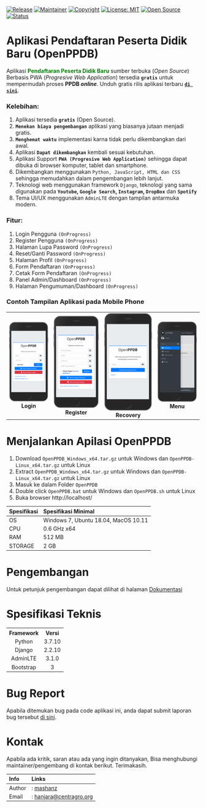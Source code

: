 [![Release](https://img.shields.io/github/v/release/mashanz/openppdb?include_prereleases)](https://github.com/mashanz/openppdb/releases)
[![Maintainer](https://img.shields.io/badge/Maintainer-mashanz-blue.svg)](https://github.com/mashanz/)
[![Copyright](https://img.shields.io/badge/Copyright-2021-brightgreen.svg)](https://github.com/mashanz/)
[![License: MIT](https://img.shields.io/badge/License-MIT-yellow.svg)](https://opensource.org/licenses/MIT)
[![Open Source](https://img.shields.io/badge/Open_Source-YES-blue.svg)](https://github.com/mashanz/)
[![Status](https://img.shields.io/badge/Status_Rilis-DALAM_PENGEMBANGAN-red.svg)](https://github.com/mashanz/openppdb/releases)

# Aplikasi Pendaftaran Peserta Didik Baru (<b>OpenPPDB</b>)
Aplikasi <font color="green"><b>Pendaftaran Peserta Didik Baru</b></font> sumber terbuka (<i>Open Source</i>) Berbasis PWA (<i>Progresive Web Application</i>) tersedia <b>`gratis`</b> untuk mempermudah proses <b>PPDB <i>online</i></b>. Unduh gratis rilis aplikasi terbaru [<b>`di sini`</b>](https://github.com/mashanz/openppdb/releases).

### <b>Kelebihan</b>:
1. Aplikasi tersedia <b>`gratis`</b> (Open Source).
2. <b>`Menekan biaya pengembangan`</B> aplikasi yang biasanya jutaan menjadi gratis.
3. <b>`Menghemat waktu`</b> implementasi karna tidak perlu dikembangkan dari awal.
4. Aplikasi <b>`Dapat dikembangkan`</b> kembali sesuai kebutuhan.
5. Aplikasi Support <b>`PWA (Progresive Web Application)`</b> sehingga dapat dibuka di browser komputer, tablet dan smartphone.
6. Dikembangkan menggunakan `Python, JavaScript, HTML dan CSS` sehingga memudahkan dalam pengembangan lebih lanjut.
7. Teknologi web menggunakan framework `Django`, teknologi yang sama digunakan pada <b>`Youtube`, `Google Search`, `Instagram`, `DropBox`</b> dan <b>`Spotify`</b>
8. Tema UI/UX menggunakan `AdminLTE` dengan tampilan antarmuka modern.

### <b>Fitur</b>:
1. Login Pengguna `(OnProgress)`
2. Register Pengguna `(OnProgress)`
3. Halaman Lupa Password `(OnProgress)`
4. Reset/Ganti Password `(OnProgress)`
5. Halaman Profil `(OnProgress)`
6. Form Pendaftaran `(OnProgress)`
7. Cetak Form Pendaftaran `(OnProgress)`
8. Panel Admin/Dashboard `(OnProgress)`
9. Halaman Pengumuman/Dashboard `(OnProgress)`

### <b>Contoh Tampilan Aplikasi pada Mobile Phone</b>

<table style="text-align:center;">
    <tr>
        <td>
            <img src="./dokumentasi/login.png" alt="Aplikasi PPDB Gratis" width="100%"/><br><b>Login</b>
        </td>
        <td>
            <img src="./dokumentasi/register.png" alt="Aplikasi PPDB Gratis" width="100%"/><br><b>Register</b>
        </td>
        <td>
            <img src="./dokumentasi/email.png" alt="Aplikasi PPDB Gratis" width="100%"/><br><b>Recovery</b>
        </td>
        <td>
            <img src="./dokumentasi/menu.png" alt="Aplikasi PPDB Gratis" width="100%"/><br><b>Menu</b>
        </td>
    </tr>
</table>

# Menjalankan Apilasi OpenPPDB
1. Download `OpenPPDB_Windows_x64.tar.gz` untuk Windows dan `OpenPPDB-Linux_x64.tar.gz` untuk Linux
2. Extract `OpenPPDB_Windows_x64.tar.gz` untuk Windows dan `OpenPPDB-Linux_x64.tar.gz` untuk Linux
3. Masuk ke dalam Folder `OpenPPDB`
4. Double click `OpenPPDB.bat` untuk Windows dan `OpenPPDB.sh` untuk Linux
5. Buka browser http://localhost/

| Spesifikasi | Spesifikasi Minimal |
| :- | :- |
| OS | Windows 7, Ubuntu 18.04, MacOS 10.11 |
| CPU | 0.6 GHz x64|
| RAM | 512 MB |
| STORAGE | 2 GB |

# Pengembangan
Untuk petunjuk pengembangan dapat dilihat di halaman
[Dokumentasi](https://github.com/mashanz/openppdb/wiki/Pengembangan-Aplikasi)

# Spesifikasi Teknis
<table style="text-align:center;">
    <tr>
        <th>
            Framework
        </th>
        <th>
            Versi
        </th>
    </tr>
    <tr>
        <td>
            Python
        </td>
        <td>
            3.7.10
        </td>
    </tr>
    <tr>
        <td>
            Django
        </td>
        <td>
            2.2.10
        </td>
    </tr>
    <tr>
        <td>
            AdminLTE
        </td>
        <td>
            3.1.0
        </td>
    </tr>
    <tr>
        <td>
            Bootstrap
        </td>
        <td>
            3
        </td>
    </tr>
</table>

# Bug Report
Apabila ditemukan bug pada code aplikasi ini, anda dapat submit laporan bug tersebut [di sini](https://github.com/mashanz/openppdb/issues). 

# Kontak
Apabila ada kritik, saran atau ada yang ingin ditanyakan, Bisa menghubungi maintainer/pengembang di kontak berikut. Terimakasih.

| Info | Links |
| :- | :- |
| Author |: [mashanz](https://github.com/mashanz) |
| Email |: [hanjara@centragro.org](mailto:hanjara@centragro.org) |